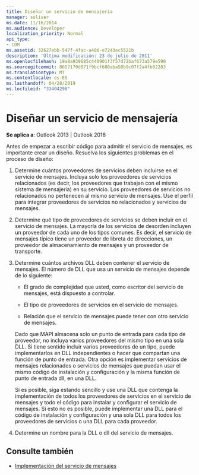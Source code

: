 ```yaml
---
title: Diseñar un servicio de mensajería
manager: soliver
ms.date: 11/16/2014
ms.audience: Developer
localization_priority: Normal
api_type:
- COM
ms.assetid: 32627ebb-547f-4fac-a406-e7243ec5521b
description: 'Última modificación: 23 de julio de 2011'
ms.openlocfilehash: 19a8a939685c440901f3f57d72baf673a579e590
ms.sourcegitcommit: 8657170d071f9bcf680aba50b9c07f2a4fb82283
ms.translationtype: MT
ms.contentlocale: es-ES
ms.lasthandoff: 04/28/2019
ms.locfileid: "33404298"
---
```

# <a name="designing-a-message-service"></a>Diseñar un servicio de mensajería

**Se aplica a**: Outlook 2013 | Outlook 2016 
  
Antes de empezar a escribir código para admitir el servicio de mensajes, es importante crear un diseño. Resuelva los siguientes problemas en el proceso de diseño:
  
1. Determine cuántos proveedores de servicios deben incluirse en el servicio de mensajes. Incluya solo los proveedores de servicios relacionados (es decir, los proveedores que trabajan con el mismo sistema de mensajería) en su servicio. Los proveedores de servicios no relacionados no pertenecen al mismo servicio de mensajes. Use el perfil para integrar proveedores de servicios no relacionados y servicios de mensajes.
    
2. Determine qué tipo de proveedores de servicios se deben incluir en el servicio de mensajes. La mayoría de los servicios de desorden incluyen un proveedor de cada uno de los tipos comunes. Es decir, el servicio de mensajes típico tiene un proveedor de libreta de direcciones, un proveedor de almacenamiento de mensajes y un proveedor de transporte.
    
3. Determine cuántos archivos DLL deben contener el servicio de mensajes. El número de DLL que usa un servicio de mensajes depende de lo siguiente:
    
   - El grado de complejidad que usted, como escritor del servicio de mensajes, está dispuesto a controlar.
    
   - El tipo de proveedores de servicios en el servicio de mensajes.
    
   - Relación que el servicio de mensajes puede tener con otro servicio de mensajes.
    
   Dado que MAPI almacena solo un punto de entrada para cada tipo de proveedor, no incluya varios proveedores del mismo tipo en una sola DLL. Si tiene sentido incluir varios proveedores de un tipo, puede implementarlos en DLL independientes o hacer que compartan una función de punto de entrada. Otra opción es implementar servicios de mensajes relacionados o servicios de mensajes que puedan usar el mismo código de instalación y configuración y la misma función de punto de entrada dll, en una DLL.
    
   Si es posible, siga estando sencillo y use una DLL que contenga la implementación de todos los proveedores de servicios en el servicio de mensajes y todo el código para instalar y configurar el servicio de mensajes. Si esto no es posible, puede implementar una DLL para el código de instalación y configuración y una sola DLL para todos los proveedores de servicios o una DLL para cada proveedor.
    
4. Determine un nombre para la DLL o dll del servicio de mensajes. 
    
## <a name="see-also"></a>Consulte también

- [Implementación del servicio de mensajes](message-service-implementation.md)

